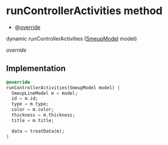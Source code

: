 


# runControllerActivities method







- @[override](https://api.flutter.dev/flutter/dart-core/override-constant.html)

dynamic runControllerActivities
([SmeupModel](../../smeup_models_widgets_smeup_model/SmeupModel-class.md) model)

_override_






## Implementation

```dart
@override
runControllerActivities(SmeupModel model) {
  SmeupLineModel m = model;
  id = m.id;
  type = m.type;
  color = m.color;
  thickness = m.thickness;
  title = m.title;

  data = treatData(m);
}
```







